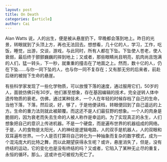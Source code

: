 ```yaml
---
layout: post
title: On Death
categories: [article]
author: Cai
---
```


Alan Watts 说，人的出生，便是被从悬崖扔下，早晚都会落到地上。昨日的光景，转眼就到了头顶上方，再也无法回去。想想看，几十亿的人，学习，工作，吃饭，睡觉，出游，交谈，游戏，与此同时，所有人都在下坠。下坠使人苍老，使人衰弱，最后终于颤颤巍巍的摔到地上；又或者，那些眼睛尚且明亮，肌肉尚且饱满的人们，猛一转头，下一秒，就重重的撞击在了地面之上。然而，数十亿的人，仍在下坠……与你一同下坠的人，也与你一同不复存在；又有那无穷的后来者，前赴后继的被抛下生命的悬崖。

有些科学家发现了一些化学物质，可以放慢下落的速度，通过服用它们，50岁的人，面貌仿佛只有30岁。他们甚至想象，存在基因编辑的技术，完全逆转人体中遗传物质的衰老。仿佛，通过某种技术，一个人在年轻的时候存档了自己的生命，当他下落，下落，然后说，好，够了，于是他便读档，转眼便回到了自己遥远的上方。生命的重力法则就此被颠覆。而这还不是人们最狂野的想象。一个人的肉身是脆弱的，因为衰老而失去生命的人被人称作是幸运的。为了实现真正的永生，人们想象把自己的意识上传进机器。不是一个硬盘，而是遍布世界的机器组成的网络。于是，人的食物是太阳光，人的神经是逻辑电路，人的双手是机器人，人的双眼和双耳遍布世界。一个人是否打算将自己转化为一种抽象而复杂的数字模式，成为一个混沌庞大的比特之舞，而以此期望获得永生呢？或许，悬崖消失了，但是，没有终结的运动，它的变化也是没有终结的吗？又或者，它陷入了某种无止尽的重复，永恒的循环。那么，这或许也可被视为死亡了。  
